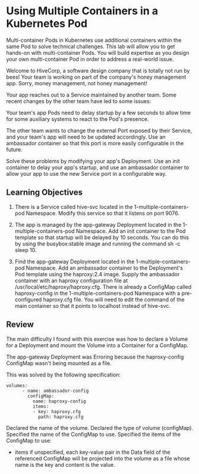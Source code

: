 # Using Multiple Containers in a Kubernetes Pod

Multi-container Pods in Kubernetes use additional containers within the same Pod to solve technical challenges. This lab will allow you to get hands-on with multi-container Pods. You will build expertise as you design your own multi-container Pod in order to address a real-world issue.

Welcome to HiveCorp, a software design company that is totally not run by bees! Your team is working on part of the company's honey management app. Sorry, money management, not honey management!

Your app reaches out to a Service maintained by another team. Some recent changes by the other team have led to some issues:

Your team's app Pods need to delay startup by a few seconds to allow time for some auxiliary systems to react to the Pod's presence.

The other team wants to change the external Port exposed by their Service, and your team's app will need to be updated accordingly. Use an ambassador container so that this port is more easily configurable in the future.

Solve these problems by modifying your app's Deployment. Use an init container to delay your app's startup, and use an ambassador container to allow your app to use the new Service port in a configurable way.

## Learning Objectives

1. There is a Service called hive-svc located in the 1-multiple-containers-pod Namespace. Modify this service so that it listens on port 9076.

2. The app is managed by the app-gateway Deployment located in the 1-multiple-containers-pod Namespace. Add an init container to the Pod template so that startup will be delayed by 10 seconds. You can do this by using the busybox:stable image and running the command sh -c sleep 10.

3. Find the app-gateway Deployment located in the 1-multiple-containers-pod Namespace. Add an ambassador container to the Deployment's Pod template using the haproxy:2.4 image.
Supply the ambassador container with an haproxy configuration file at /usr/local/etc/haproxy/haproxy.cfg. There is already a ConfigMap called haproxy-config in the 1-multiple-containers-pod Namespace with a pre-configured haproxy.cfg file.
You will need to edit the command of the main container so that it points to localhost instead of hive-svc.

## Review

The main difficulty I found with this exercise was how to declare a Volume for a Deployment and mount the Volume into a Container for a ConfigMap.

The app-gateway Deployment was Erroring because the haproxy-config ConfigMap wasn't being mounted as a file.

This was solved by the following specification:

```Text
volumes:
      - name: ambassador-config
        configMap:
          name: haproxy-config
          items:
          - key: haproxy.cfg
            path: haproxy.cfg
```

Declared the name of the volume.
Declared the type of volume (configMap).
Specified the name of the ConfigMap to use.
Specified the items of the ConfigMap to use:

- items if unspecified, each key-value pair in the Data field of the referenced ConfigMap will be projected into the volume as a file whose name is the key and content is the value.
